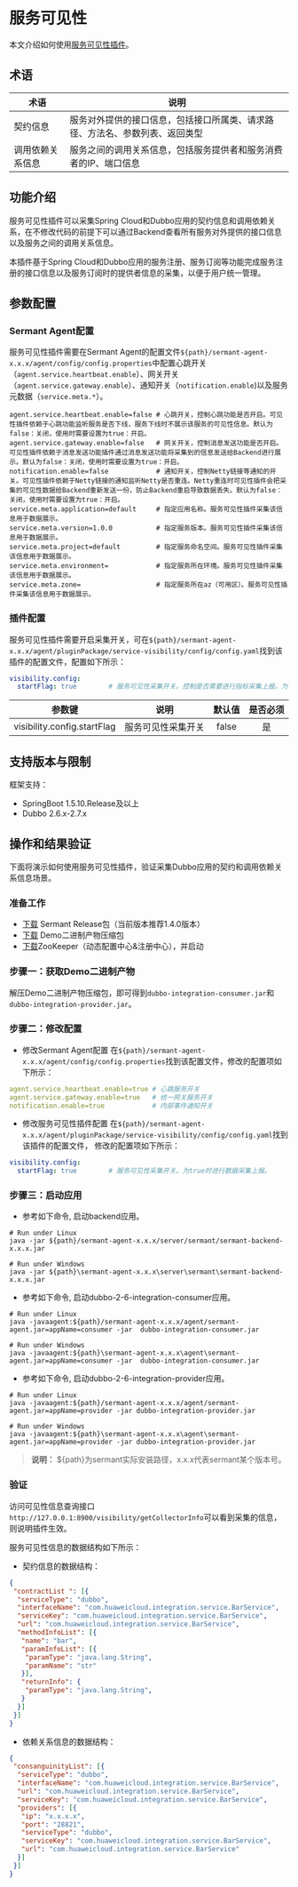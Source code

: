 # 服务可见性

本文介绍如何使用[服务可见性插件](https://github.com/huaweicloud/Sermant/tree/develop/sermant-plugins/sermant-service-visibility)。

## 术语

| 术语     | 说明                                     |
|--------|----------------------------------------|
| 契约信息   | 服务对外提供的接口信息，包括接口所属类、请求路径、方法名、参数列表、返回类型 |
| 调用依赖关系信息 | 服务之间的调用关系信息，包括服务提供者和服务消费者的IP、端口信息     |

## 功能介绍

服务可见性插件可以采集Spring Cloud和Dubbo应用的契约信息和调用依赖关系，在不修改代码的前提下可以通过Backend查看所有服务对外提供的接口信息以及服务之间的调用关系信息。

本插件基于Spring Cloud和Dubbo应用的服务注册、服务订阅等功能完成服务注册的接口信息以及服务订阅时的提供者信息的采集，以便于用户统一管理。

## 参数配置

### Sermant Agent配置

服务可见性插件需要在Sermant Agent的配置文件`${path}/sermant-agent-x.x.x/agent/config/config.properties`中配置心跳开关（`agent.service.heartbeat.enable`）、网关开关（`agent.service.gateway.enable`）、通知开关（`notification.enable`)以及服务元数据（`service.meta.*`）。

```properties
agent.service.heartbeat.enable=false # 心跳开关，控制心跳功能是否开启。可见性插件依赖于心跳功能监听服务是否下线，服务下线时不展示该服务的可见性信息。默认为false：关闭，使用时需要设置为true：开启。
agent.service.gateway.enable=false   # 网关开关，控制消息发送功能是否开启。可见性插件依赖于消息发送功能插件通过消息发送功能将采集到的信息发送给Backend进行展示。默认为false：关闭，使用时需要设置为true：开启。
notification.enable=false            # 通知开关，控制Netty链接等通知的开关。可见性插件依赖于Netty链接的通知监听Netty是否重连。Netty重连时可见性插件会把采集的可见性数据给Backend重新发送一份，防止Backend重启导致数据丢失。默认为false：关闭，使用时需要设置为true：开启。
service.meta.application=default     # 指定应用名称。服务可见性插件采集该信息用于数据展示。
service.meta.version=1.0.0           # 指定服务版本。服务可见性插件采集该信息用于数据展示。
service.meta.project=default         # 指定服务命名空间。服务可见性插件采集该信息用于数据展示。
service.meta.environment=            # 指定服务所在环境。服务可见性插件采集该信息用于数据展示。
service.meta.zone=                   # 指定服务所在az（可用区）。服务可见性插件采集该信息用于数据展示。
```

### 插件配置

服务可见性插件需要开启采集开关，可在`${path}/sermant-agent-x.x.x/agent/pluginPackage/service-visibility/config/config.yaml`找到该插件的配置文件，配置如下所示：

```yaml
visibility.config:
  startFlag: true        # 服务可见性采集开关。控制是否需要进行指标采集上报。为true时插件进行数据采集上报，为false时则不进行数据采集上报。
```

|             参数键             |    说明     |  默认值  | 是否必须 |
|:---------------------------:|:---------:|:-----:|:----:|
| visibility.config.startFlag | 服务可见性采集开关 | false |  是   |

## 支持版本与限制

框架支持：

- SpringBoot 1.5.10.Release及以上
- Dubbo 2.6.x-2.7.x

## 操作和结果验证

下面将演示如何使用服务可见性插件，验证采集Dubbo应用的契约和调用依赖关系信息场景。

### 准备工作

- [下载](https://github.com/huaweicloud/Sermant/releases/download/v1.4.0/sermant-1.4.0.tar.gz) Sermant
  Release包（当前版本推荐1.4.0版本）
- [下载](https://github.com/huaweicloud/Sermant-examples/releases/download/v1.4.0/sermant-examples-visibility-demo-1.4.0.tar.gz) Demo二进制产物压缩包
- [下载](https://zookeeper.apache.org/releases.html#download)ZooKeeper（动态配置中心&注册中心），并启动

### 步骤一：获取Demo二进制产物

解压Demo二进制产物压缩包，即可得到`dubbo-integration-consumer.jar`和`dubbo-integration-provider.jar`。

### 步骤二：修改配置

- 修改Sermant Agent配置
在`${path}/sermant-agent-x.x.x/agent/config/config.properties`找到该配置文件，修改的配置项如下所示：

```yaml
agent.service.heartbeat.enable=true # 心跳服务开关
agent.service.gateway.enable=true   # 统一网关服务开关
notification.enable=true            # 内部事件通知开关
```

- 修改服务可见性插件配置
在`${path}/sermant-agent-x.x.x/agent/pluginPackage/service-visibility/config/config.yaml`找到该插件的配置文件， 修改的配置项如下所示：

```yaml
visibility.config:
  startFlag: true        # 服务可见性采集开关。为true时进行数据采集上报。
```

### 步骤三：启动应用

- 参考如下命令, 启动backend应用。

```shell
# Run under Linux
java -jar ${path}/sermant-agent-x.x.x/server/sermant/sermant-backend-x.x.x.jar
```

```shell
# Run under Windows
java -jar ${path}\sermant-agent-x.x.x\server\sermant\sermant-backend-x.x.x.jar
```

- 参考如下命令, 启动dubbo-2-6-integration-consumer应用。

```shell
# Run under Linux
java -javaagent:${path}/sermant-agent-x.x.x/agent/sermant-agent.jar=appName=consumer -jar  dubbo-integration-consumer.jar
```

```shell
# Run under Windows
java -javaagent:${path}\sermant-agent-x.x.x\agent\sermant-agent.jar=appName=consumer -jar  dubbo-integration-consumer.jar
```

- 参考如下命令, 启动dubbo-2-6-integration-provider应用。

```shell
# Run under Linux
java -javaagent:${path}/sermant-agent-x.x.x/agent/sermant-agent.jar=appName=provider -jar dubbo-integration-provider.jar
```

```shell
# Run under Windows
java -javaagent:${path}\sermant-agent-x.x.x\agent\sermant-agent.jar=appName=provider -jar dubbo-integration-provider.jar
```

> **说明：** ${path}为sermant实际安装路径，x.x.x代表sermant某个版本号。

### 验证

访问可见性信息查询接口`http://127.0.0.1:8900/visibility/getCollectorInfo`可以看到采集的信息，则说明插件生效。

服务可见性信息的数据结构如下所示：

- 契约信息的数据结构：

```json
{
 "contractList ": [{
  "serviceType": "dubbo",
  "interfaceName": "com.huaweicloud.integration.service.BarService",
  "serviceKey": "com.huaweicloud.integration.service.BarService",
  "url": "com.huaweicloud.integration.service.BarService",
  "methodInfoList": [{
   "name": "bar",
   "paramInfoList": [{
    "paramType": "java.lang.String",
    "paramName": "str"
   }],
   "returnInfo": {
    "paramType": "java.lang.String",
   }
  }]
 }]
}
```

- 依赖关系信息的数据结构：

```json
{
 "consanguinityList": [{
  "serviceType": "dubbo",
  "interfaceName": "com.huaweicloud.integration.service.BarService",
  "url": "com.huaweicloud.integration.service.BarService",
  "serviceKey": "com.huaweicloud.integration.service.BarService",
  "providers": [{
   "ip": "x.x.x.x",
   "port": "28821",
   "serviceType": "dubbo",
   "serviceKey": "com.huaweicloud.integration.service.BarService",
   "url": "com.huaweicloud.integration.service.BarService"
  }]
 }]
}
```
